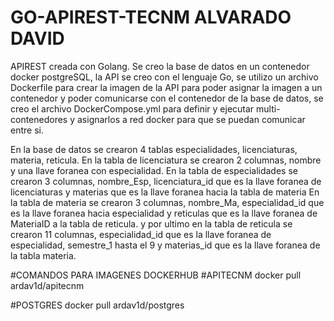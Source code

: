 # GO-APIREST-TECNM ALVARADO DAVID
APIREST creada con Golang.
Se creo la base de datos en un contenedor docker postgreSQL, la API se creo con el lenguaje Go, se utilizo un archivo Dockerfile para crear la imagen de la API para poder asignar la imagen a un contenedor y poder comunicarse con el contenedor de la base de datos, se creo el archivo DockerCompose.yml para definir y ejecutar multi-contenedores y asignarlos a red docker para que se puedan comunicar entre si. 

En la base de datos se crearon 4 tablas
especialidades, licenciaturas, materia, reticula. 
En la tabla de licenciatura se crearon 2 columnas, nombre y una llave foranea con especialidad.
En la tabla de especialidades se crearon 3 columnas, nombre_Esp, licenciatura_id que es la llave foranea de licenciaturas y materias que es la llave foranea hacia la tabla de materia
En la tabla de materia se crearon 3 columnas, nombre_Ma, especialidad_id que es la llave foranea hacia especialidad y reticulas que es la llave foranea de MateriaID a la tabla de reticula.
y por ultimo en la tabla de reticula se crearon 11 columnas, especialidad_id que es la llave foranea de especialidad, semestre_1 hasta el 9 y materias_id que es la llave foranea de la tabla materia.

#COMANDOS PARA IMAGENES DOCKERHUB 
#APITECNM
docker pull ardav1d/apitecnm

#POSTGRES
docker pull ardav1d/postgres
